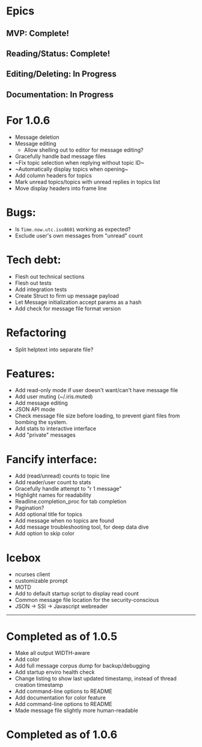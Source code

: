 # Epics
## MVP: Complete!
## Reading/Status: Complete!
## Editing/Deleting: In Progress
## Documentation: In Progress

# For 1.0.6
* Message deletion
* Message editing
  * Allow shelling out to editor for message editing?
* Gracefully handle bad message files
* ~Fix topic selection when replying without topic ID~
* ~Automatically display topics when opening~
* Add column headers for topics
* Mark unread topics/topics with unread replies in topics list
* Move display headers into frame line

# Bugs:
* Is `Time.now.utc.iso8601` working as expected?
* Exclude user's own messages from "unread" count

# Tech debt:
* Flesh out technical sections
* Flesh out tests
* Add integration tests
* Create Struct to firm up message payload
* Let Message initialization accept params as a hash
* Add check for message file format version

# Refactoring
* Split helptext into separate file?

# Features:
* Add read-only mode if user doesn't want/can't have message file
* Add user muting (~/.iris.muted)
* Add message editing
* JSON API mode
* Check message file size before loading, to prevent giant files from bombing the system.
* Add stats to interactive interface
* Add "private" messages

# Fancify interface:
* Add (read/unread) counts to topic line
* Add reader/user count to stats
* Gracefully handle attempt to "r 1 message"
* Highlight names for readability
* Readline.completion_proc for tab completion
* Pagination?
* Add optional title for topics
* Add message when no topics are found
* Add message troubleshooting tool, for deep data dive
* Add option to skip color

# Icebox
* ncurses client
* customizable prompt
* MOTD
* Add to default startup script to display read count
* Common message file location for the security-conscious
* JSON -> SSI -> Javascript webreader

---

# Completed as of 1.0.5
* Make all output WIDTH-aware
* Add color
* Add full message corpus dump for backup/debugging
* Add startup enviro health check
* Change listing to show last updated timestamp, instead of thread creation timestamp
* Add command-line options to README
* Add documentation for color feature
* Add command-line options to README
* Made message file slightly more human-readable

# Completed as of 1.0.6

